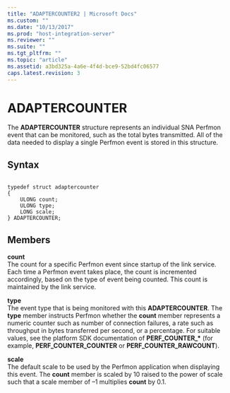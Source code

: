 ```yaml
---
title: "ADAPTERCOUNTER2 | Microsoft Docs"
ms.custom: ""
ms.date: "10/13/2017"
ms.prod: "host-integration-server"
ms.reviewer: ""
ms.suite: ""
ms.tgt_pltfrm: ""
ms.topic: "article"
ms.assetid: a3bd325a-4a6e-4f4d-bce9-52bd4fc06577
caps.latest.revision: 3
---
```

# ADAPTERCOUNTER
The **ADAPTERCOUNTER** structure represents an individual SNA Perfmon event that can be monitored, such as the total bytes transmitted. All of the data needed to display a single Perfmon event is stored in this structure.  
  
## Syntax  
  
```  
  
typedef struct adaptercounter  
{  
    ULONG count;  
    ULONG type;  
    LONG scale;  
} ADAPTERCOUNTER;   
```  
  
## Members  
 **count**  
 The count for a specific Perfmon event since startup of the link service. Each time a Perfmon event takes place, the count is incremented accordingly, based on the type of event being counted. This count is maintained by the link service.  
  
 **type**  
 The event type that is being monitored with this **ADAPTERCOUNTER**. The **type** member instructs Perfmon whether the **count** member represents a numeric counter such as number of connection failures, a rate such as throughput in bytes transferred per second, or a percentage. For suitable values, see the platform SDK documentation of **PERF_COUNTER_\*** (for example, **PERF_COUNTER_COUNTER** or **PERF_COUNTER_RAWCOUNT**).  
  
 **scale**  
 The default scale to be used by the Perfmon application when displaying this event. The **count** member is scaled by 10 raised to the power of scale such that a scale member of –1 multiplies **count** by 0.1.